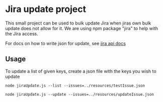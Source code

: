 # Jira update project
This small project can be used to bulk update Jira when jiras own bulk update does not allow for it.
We are using npm package "jira" to help with the Jira access.

For docs on how to write json for update,  see
[jira api docs](node_modules/jira/docs/jira.html)

## Usage

To update a list of given keys,
create a json file with the keys you wish to update

`node jiraUpdate.js --list --issues=../resources/testIssue.json`

`node jiraUpdate.js --update --issues=../resources/updateIssue.json`
